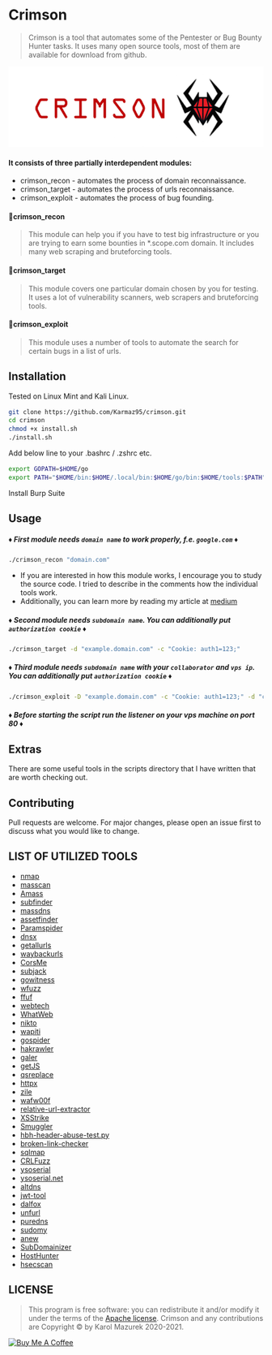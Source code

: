 # Crimson

> Crimson is a tool that automates some of the Pentester or Bug Bounty Hunter tasks. It uses many open source tools, most of them are available for download from github.

<p align="center">
  <img src="crimson_logo.png" />
</p>

#### It consists of three partially interdependent modules:
* crimson_recon   - automates the process of domain reconnaissance.
* crimson_target  - automates the process of urls reconnaissance.
* crimson_exploit - automates the process of bug founding.


#### :small_red_triangle_down:crimson_recon
> This module can help you if you have to test big infrastructure or you are trying to earn some bounties in *.scope.com domain. It includes many web scraping and bruteforcing tools.

#### :small_red_triangle_down:crimson_target
> This module covers one particular domain chosen by you for testing. It uses a lot of vulnerability scanners, web scrapers and bruteforcing tools.

#### :small_red_triangle_down:crimson_exploit
> This module uses a number of tools to automate the search for certain bugs in a list of urls.
## Installation
Tested on Linux Mint and Kali Linux.
```bash
git clone https://github.com/Karmaz95/crimson.git 
cd crimson
chmod +x install.sh
./install.sh
```
Add below line to your .bashrc / .zshrc etc.
```bash
export GOPATH=$HOME/go
export PATH="$HOME/bin:$HOME/.local/bin:$HOME/go/bin:$HOME/tools:$PATH"
```
Install Burp Suite
## Usage
##### :diamonds: First module needs `domain name` to work properly, f.e. `google.com` :diamonds:

```bash
./crimson_recon "domain.com"

```
* If you are interested in how this module works, I encourage you to study the source code. I tried to describe in the comments how the individual tools work. 
* Additionally, you can learn more by reading my article at [medium](https://karol-mazurek95.medium.com/automation-of-the-reconnaissance-phase-during-web-application-penetration-testing-i-574fd9dce53e)
 
##### :diamonds: Second module needs `subdomain name`. You can additionally put `authorization cookie` :diamonds:
```bash
./crimson_target -d "example.domain.com" -c "Cookie: auth1=123;"
```
##### :diamonds: Third module needs `subdomain name` with your `collaborator` and `vps ip`. You can additionally put `authorization cookie` :diamonds:
```bash
./crimson_exploit -D "example.domain.com" -c "Cookie: auth1=123;" -d "collaborator.com" -i "ip"
```
##### :diamonds: Before starting the script run the listener on your vps machine on port 80 :diamonds:

## Extras
There are some useful tools in the scripts directory that I have written that are worth checking out.

## Contributing
Pull requests are welcome. For major changes, please open an issue first to discuss what you would like to change.

## LIST OF UTILIZED TOOLS
* [nmap](https://github.com/nmap/nmap)
* [masscan](https://github.com/robertdavidgraham/masscan)
* [Amass](https://github.com/OWASP/Amass)
* [subfinder](https://github.com/projectdiscovery/subfinder)
* [massdns](https://github.com/blechschmidt/massdns)
* [assetfinder](https://github.com/tomnomnom/assetfinder)
* [Paramspider](https://github.com/devanshbatham/ParamSpider)
* [dnsx](https://github.com/projectdiscovery/dnsx)
* [getallurls](https://github.com/lc/gau)
* [waybackurls](https://github.com/tomnomnom/waybackurls)
* [CorsMe](https://github.com/Shivangx01b/CorsMe)
* [subjack](https://github.com/haccer/subjack)
* [gowitness](https://github.com/sensepost/gowitness)
* [wfuzz](https://github.com/xmendez/wfuzz)
* [ffuf](https://github.com/ffuf/ffuf)
* [webtech](https://github.com/ShielderSec/webtech)
* [WhatWeb](https://github.com/urbanadventurer/WhatWeb)
* [nikto](https://github.com/sullo/nikto)
* [wapiti](https://github.com/wapiti-scanner/wapiti)
* [gospider](https://github.com/jaeles-project/gospider)
* [hakrawler](https://github.com/hakluke/hakrawler)
* [galer](https://github.com/dwisiswant0/galer)
* [getJS](https://github.com/003random/getJS)
* [qsreplace](https://github.com/tomnomnom/qsreplace)
* [httpx](https://github.com/encode/httpx)
* [zile](https://github.com/xyele/zile)
* [wafw00f](https://github.com/EnableSecurity/wafw00f)
* [relative-url-extractor](https://github.com/jobertabma/relative-url-extractor)
* [XSStrike](https://github.com/s0md3v/XSStrike)
* [Smuggler](https://github.com/defparam/smuggler)
* [hbh-header-abuse-test.py](https://gist.github.com/ndavison/298d11b3a77b97c908d63a345d3c624d)
* [broken-link-checker](https://github.com/stevenvachon/broken-link-checker)
* [sqlmap](http://sqlmap.org/)
* [CRLFuzz](https://github.com/dwisiswant0/crlfuzz)
* [ysoserial](https://github.com/frohoff/ysoserial)
* [ysoserial.net](https://github.com/frohoff/ysoserial)
* [altdns](https://github.com/infosec-au/altdns)
* [jwt-tool](https://github.com/ticarpi/jwt_tool)
* [dalfox](https://github.com/hahwul/dalfox)
* [unfurl](https://github.com/tomnomnom/unfurl)
* [puredns](https://github.com/d3mondev/puredns)
* [sudomy](https://github.com/Screetsec/Sudomy)
* [anew](https://github.com/tomnomnom/anew.git)
* [SubDomainizer](https://github.com/nsonaniya2010/SubDomainizer)
* [HostHunter](https://github.com/SpiderLabs/HostHunter/)
* [hsecscan](https://github.com/riramar/hsecscan)


## LICENSE
> This program is free software: you can redistribute it and/or modify it under the terms of the [Apache license](https://choosealicense.com/licenses/apache-2.0/). Crimson and any contributions are Copyright © by Karol Mazurek 2020-2021.

<a href="https://www.buymeacoffee.com/karmaz95" target="_blank"><img src="https://cdn.buymeacoffee.com/buttons/v2/default-red.png" alt="Buy Me A Coffee" style="height: 60px !important;width: 217px !important;" ></a>
